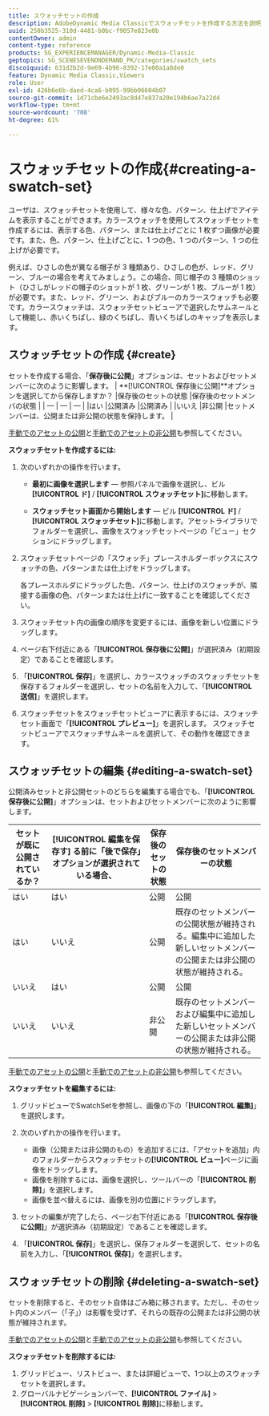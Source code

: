 ```yaml
---
title: スウォッチセットの作成
description: AdobeDynamic Media Classicでスウォッチセットを作成する方法を説明します。
uuid: 250b3525-310d-4481-b0bc-f9057e823e0b
contentOwner: admin
content-type: reference
products: SG_EXPERIENCEMANAGER/Dynamic-Media-Classic
geptopics: SG_SCENESEVENONDEMAND_PK/categories/swatch_sets
discoiquuid: 631d2b2d-9e69-4b96-8392-17e00a1a8de0
feature: Dynamic Media Classic,Viewers
role: User
exl-id: 426b6e6b-daed-4ca6-b095-99bb06604b07
source-git-commit: 1d71cbe6e2493ac8d47e837a20e194b6ae7a22d4
workflow-type: tm+mt
source-wordcount: '708'
ht-degree: 61%

---
```


# スウォッチセットの作成{#creating-a-swatch-set}

ユーザは、スウォッチセットを使用して、様々な色、パターン、仕上げでアイテムを表示することができます。カラースウォッチを使用してスウォッチセットを作成するには、表示する色、パターン、または仕上げごとに 1 枚ずつ画像が必要です。また、色、パターン、仕上げごとに、1 つの色、1 つのパターン、1 つの仕上げが必要です。

例えば、ひさしの色が異なる帽子が 3 種類あり、ひさしの色が、レッド、グリーン、ブルーの場合を考えてみましょう。この場合、同じ帽子の 3 種類のショット（ひさしがレッドの帽子のショットが 1 枚、グリーンが 1 枚、ブルーが 1 枚）が必要です。また、レッド、グリーン、およびブルーのカラースウォッチも必要です。カラースウォッチは、スウォッチセットビューアで選択したサムネールとして機能し、赤いくちばし、緑のくちばし、青いくちばしのキャップを表示します。

## スウォッチセットの作成 {#create}

セットを作成する場合、「**保存後に公開**」オプションは、セットおよびセットメンバーに次のように影響します。
| **[!UICONTROL 保存後に公開]**オプションを選択してから保存しますか？ |保存後のセットの状態 |保存後のセットメンバの状態 |
| — | — | — |
|はい |公開済み |公開済み |
|いいえ |非公開 |セットメンバーは、公開または非公開の状態を保持します。 |

[手動でのアセットの公開](publishing-files.md#manually_publishing_assets)と[手動でのアセットの非公開](publishing-files.md#manually_unpublishing_assets)も参照してください。

**スウォッチセットを作成するには:**

1. 次のいずれかの操作を行います。

   * **最初に画像を選択します**  — 参照パネルで画像を選択し、ビル **[!UICONTROL ド]** / **[!UICONTROL スウォッチセット]**&#x200B;に移動します。

   * **スウォッチセット画面から開始します**  — ビル **[!UICONTROL ド]** / **[!UICONTROL スウォッチセット]**&#x200B;に移動します。アセットライブラリでフォルダーを選択し、画像をスウォッチセットページの「ビュー」セクションにドラッグします。

1. スウォッチセットページの「スウォッチ」プレースホルダーボックスにスウォッチの色、パターンまたは仕上げをドラッグします。

   各プレースホルダにドラッグした色、パターン、仕上げのスウォッチが、隣接する画像の色、パターンまたは仕上げに一致することを確認してください。

1. スウォッチセット内の画像の順序を変更するには、画像を新しい位置にドラッグします。
1. ページ右下付近にある「**[!UICONTROL 保存後に公開]**」が選択済み（初期設定）であることを確認します。
1. 「**[!UICONTROL 保存]**」を選択し、カラースウォッチのスウォッチセットを保存するフォルダーを選択し、セットの名前を入力して、「**[!UICONTROL 送信]**」を選択します。
1. スウォッチセットをスウォッチセットビューアに表示するには、スウォッチセット画面で「**[!UICONTROL プレビュー]**」を選択します。 スウォッチセットビューアでスウォッチサムネールを選択して、その動作を確認できます。

## スウォッチセットの編集 {#editing-a-swatch-set}

公開済みセットと非公開セットのどちらを編集する場合でも、「**[!UICONTROL 保存後に公開]**」オプションは、セットおよびセットメンバーに次のように影響します。

| セットが既に公開されているか？ | **[!UICONTROL 編集を保存す]** る前に「後で保存」オプションが選択されている場合、 | 保存後のセットの状態 | 保存後のセットメンバーの状態 |
|--- |--- |--- |--- |
| はい | はい | 公開 | 公開 |
| はい | いいえ | 公開 | 既存のセットメンバーの公開状態が維持される。編集中に追加した新しいセットメンバーの公開または非公開の状態が維持される。 |
| いいえ | はい | 公開 | 公開 |
| いいえ | いいえ | 非公開 | 既存のセットメンバーおよび編集中に追加した新しいセットメンバーの公開または非公開の状態が維持される。 |

[手動でのアセットの公開](publishing-files.md#manually_publishing_assets)と[手動でのアセットの非公開](publishing-files.md#manually_unpublishing_assets)も参照してください。

**スウォッチセットを編集するには:**

1. グリッドビューでSwatchSetを参照し、画像の下の「**[!UICONTROL 編集]**」を選択します。
1. 次のいずれかの操作を行います。

   * 画像（公開または非公開のもの）を追加するには、「アセットを追加」内のフォルダーからスウォッチセットの&#x200B;**[!UICONTROL ビュー]**&#x200B;ページに画像をドラッグします。
   * 画像を削除するには、画像を選択し、ツールバーの「**[!UICONTROL 削除]**」を選択します。
   * 画像を並べ替えるには、画像を別の位置にドラッグします。

1. セットの編集が完了したら、ページ右下付近にある「**[!UICONTROL 保存後に公開]**」が選択済み（初期設定）であることを確認します。
1. 「**[!UICONTROL 保存]**」を選択し、保存フォルダーを選択して、セットの名前を入力し、「**[!UICONTROL 保存]**」を選択します。

## スウォッチセットの削除 {#deleting-a-swatch-set}

セットを削除すると、そのセット自体はごみ箱に移されます。ただし、そのセット内のメンバー（「子」）は影響を受けず、それらの既存の公開または非公開の状態が維持されます。

[手動でのアセットの公開](publishing-files.md#manually_publishing_assets)と[手動でのアセットの非公開](publishing-files.md#manually_unpublishing_assets)も参照してください。

**スウォッチセットを削除するには:**

1. グリッドビュー、リストビュー、または詳細ビューで、1つ以上のスウォッチセットを選択します。
1. グローバルナビゲーションバーで、**[!UICONTROL ファイル]** > **[!UICONTROL 削除]** > **[!UICONTROL 削除]**&#x200B;に移動します。
